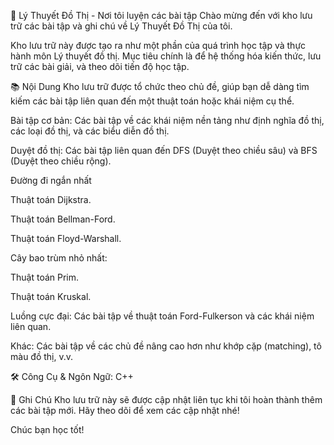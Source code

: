 📝 Lý Thuyết Đồ Thị - Nơi tôi luyện các bài tập
Chào mừng đến với kho lưu trữ các bài tập và ghi chú về Lý Thuyết Đồ Thị của tôi.

Kho lưu trữ này được tạo ra như một phần của quá trình học tập và thực hành môn Lý thuyết đồ thị. Mục tiêu chính là để hệ thống hóa kiến thức, lưu trữ các bài giải, và theo dõi tiến độ học tập.

📚 Nội Dung
Kho lưu trữ được tổ chức theo chủ đề, giúp bạn dễ dàng tìm kiếm các bài tập liên quan đến một thuật toán hoặc khái niệm cụ thể.

Bài tập cơ bản: Các bài tập về các khái niệm nền tảng như định nghĩa đồ thị, các loại đồ thị, và các biểu diễn đồ thị.

Duyệt đồ thị: Các bài tập liên quan đến DFS (Duyệt theo chiều sâu) và BFS (Duyệt theo chiều rộng).

Đường đi ngắn nhất

Thuật toán Dijkstra.

Thuật toán Bellman-Ford.

Thuật toán Floyd-Warshall.

Cây bao trùm nhỏ nhất:

Thuật toán Prim.

Thuật toán Kruskal.

Luồng cực đại: Các bài tập về thuật toán Ford-Fulkerson và các khái niệm liên quan.

Khác: Các bài tập về các chủ đề nâng cao hơn như khớp cặp (matching), tô màu đồ thị, v.v.

🛠 Công Cụ & Ngôn Ngữ: C++


📌 Ghi Chú
Kho lưu trữ này sẽ được cập nhật liên tục khi tôi hoàn thành thêm các bài tập mới. Hãy theo dõi để xem các cập nhật nhé!

Chúc bạn học tốt! 
